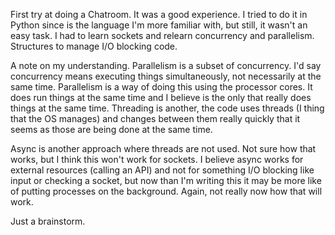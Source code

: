 First try at doing a Chatroom. It was a good experience. I tried to do it in Python since is the language I'm more familiar with, but still, it wasn't an easy task. I had to learn sockets and relearn concurrency and parallelism. Structures to manage I/O blocking code.

A note on my understanding. Parallelism is a subset of concurrency. I'd say concurrency means executing things simultaneously, not necessarily at the same time. Parallelism is a way of doing this using the processor cores. It does run things at the same time and I believe is the only that really does things at the same time. Threading is another, the code uses threads (I thing that the OS manages) and changes between them really quickly that it seems as those are being done at the same time.

Async is another approach where threads are not used. Not sure how that works, but I think this won't work for sockets. I believe async works for external resources (calling an API) and not for something I/O blocking like input or checking a socket, but now than I'm writing this it may be more like of putting processes on the background. Again, not really now how that will work.

Just a brainstorm.
